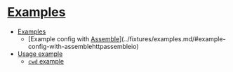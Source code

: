 # [Examples](../fixtures/examples.md)

* [Examples](../fixtures/examples.md/#examples)
  * [Example config with [Assemble](http://assemble.io)](../fixtures/examples.md/#example-config-with-assemblehttpassembleio)
* [Usage example](../fixtures/examples.md/#usage-example)
    * [`cwd` example](../fixtures/examples.md/#cwd-example)
